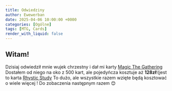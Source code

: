 ```yaml
---
title: Odwiedziny
author: Ewewerban
date: 2025-04-06 10:00:00 +0000
categories: [Ogólne]
tags: [MTG, Cards]
render_with_liquid: false
---
```


## Witam!
Dzisiaj odwiedził mnie wujek chrzestny i dał mi karty [Magic The Gathering](https://magic.wizards.com/en)
Dostałem od niego na oko z 500 kart, ale pojedyńcza kosztuje aż **128zł**!(jest to karta [Rhystic Study](https://www.cardmarket.com/en/Magic/Products/Singles/Prophecy/Rhystic-Study ) To dużo, ale wszystkie razem wzięte będą kosztować o wiele więcej !
Do zobaczenia następnym razem 😊


